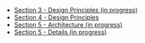 - [Section 3 - Design Principles (in progress)](/ComputerScience/UncleBob/CleanArchitecture/Sec3-DesignPrinciples.md)
- [Section 4 - Design Principles](/ComputerScience/UncleBob/CleanArchitecture/Sec4-DesignPrinciples.md)
- [Section 5 - Architecture (in progress)](/ComputerScience/UncleBob/CleanArchitecture/Sec5-Architecture.md)
- [Section 5 - Details (in progress)](/ComputerScience/UncleBob/CleanArchitecture/Sec5-Architecture.md)
